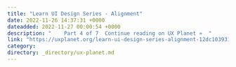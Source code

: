 ```yaml
---
title: "Learn UI Design Series - Alignment"
date: 2022-11-26 14:37:31 +0000
dateadded: 2022-11-27 00:00:54 +0000
description: "    Part 4 of 7  Continue reading on UX Planet »  "
link: "https://uxplanet.org/learn-ui-design-series-alignment-12dc103931ec?source=rss----819cc2aaeee0---4"
category:
directory: _directory/ux-planet.md
---
```

